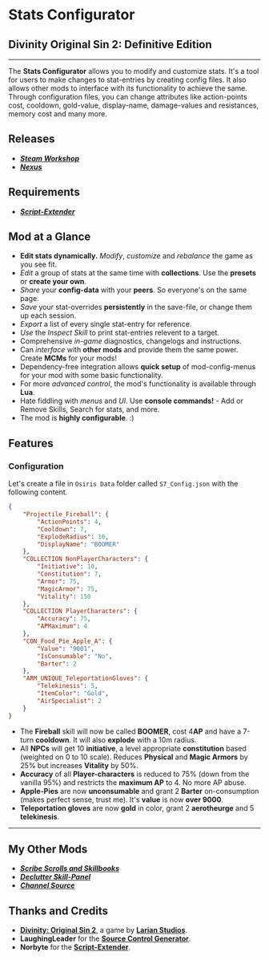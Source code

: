 # **Stats Configurator**

## Divinity Original Sin 2: Definitive Edition

----------

The **Stats Configurator** allows you to modify and customize stats. It's a tool for users to make changes to stat-entries by creating config files. It also allows other mods to interface with its functionality to achieve the same. Through configuration files, you can change attributes like action-points cost, cooldown, gold-value, display-name, damage-values and resistances, memory cost and many more.

## Releases

* ***[Steam Workshop](#SteamWorkshop)***
* ***[Nexus](#NexusMods)***

## Requirements

* ***[Script-Extender](https://github.com/Norbyte/ositools)***

## Mod at a Glance

* **Edit stats dynamically.** _Modify_, _customize_ and _rebalance_ the game as you see fit.
* _Edit_ a group of stats at the same time with **collections**. Use the **presets** or **create your own**.
* _Share_ your **config-data** with your **peers**. So everyone's on the same page.
* _Save_ your stat-overrides **persistently** in the save-file, or change them up each session.
* _Export_ a list of every single stat-entry for reference.
* _Use_ the _Inspect Skill_ to print stat-entries relevent to a target.
* Comprehensive _in-game_ diagnostics, changelogs and instructions.
* Can _interface_ with **other mods** and provide them the same power. Create **MCMs** for your mods!
* Dependency-free integration allows **quick setup** of mod-config-menus for your mod with some basic functionality.
* For more _advanced control_, the mod's functionality is available through **Lua**.
* Hate fiddling with _menus_ and _UI_. Use **console commands!** - Add or Remove Skills, Search for stats, and more.
* The mod is **highly configurable**. :)

## Features

### Configuration

Let's create a file in `Osiris Data` folder called `S7_Config.json` with the following content.

```json
{
    "Projectile_Fireball": {
        "ActionPoints": 4,
        "Cooldown": 7,
        "ExplodeRadius": 10,
        "DisplayName": "BOOMER"
    },
    "COLLECTION NonPlayerCharacters": {
        "Initiative": 10,
        "Constitution": 7,
        "Armor": 75,
        "MagicArmor": 75,
        "Vitality": 150
    },
    "COLLECTION PlayerCharacters": {
        "Accuracy": 75,
        "APMaximum": 4
    },
    "CON_Food_Pie_Apple_A": {
        "Value": "9001",
        "IsConsumable": "No",
        "Barter": 2
    },
    "ARM_UNIQUE_TeleportationGloves": {
        "Telekinesis": 5,
        "ItemColor": "Gold",
        "AirSpecialist": 2
    }
}
```

* The **Fireball** skill will now be called **BOOMER**, cost 4**AP** and have a 7-turn **cooldown**. It will also **explode** with a 10m radius.
* All **NPCs** will get 10 **initiative**, a level appropriate **constitution** based (weighted on 0 to 10 scale). Reduces **Physical** and **Magic Armors** by 25% but increases **Vitality** by 50%.
* **Accuracy** of all **Player-characters** is reduced to 75% (down from the vanilla 95%) and restricts the **maximum AP** to 4. No more AP abuse.
* **Apple-Pies** are now **unconsumable** and grant 2 **Barter** on-consumption (makes perfect sense, trust me). It's **value** is now **over 9000**.
* **Teleportation gloves** are now **gold** in color, grant 2 **aerotheurge** and 5 **telekinesis**.

----------

## My Other Mods

* ***[Scribe Scrolls and Skillbooks](https://steamcommunity.com/sharedfiles/filedetails/?id=2012742114)***
* ***[Declutter Skill-Panel](https://steamcommunity.com/sharedfiles/filedetails/?id=2049313850)***
* ***[Channel Source](https://steamcommunity.com/sharedfiles/filedetails/?id=2028696492)***

## Thanks and Credits

* **[Divinity: Original Sin 2](http://store.steampowered.com/app/435150/Divinity_Original_Sin_2/)**, a game by **[Larian Studios](http://larian.com/)**.
* **LaughingLeader** for the **[Source Control Generator](https://github.com/LaughingLeader/SourceControlGenerator)**.
* **Norbyte** for the **[Script-Extender](https://github.com/Norbyte/ositools)**.
